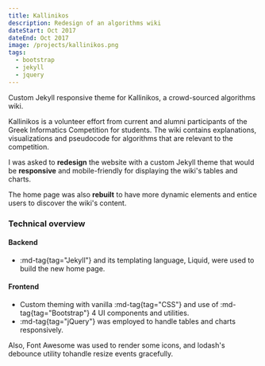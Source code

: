 ```yaml
---
title: Kallinikos
description: Redesign of an algorithms wiki
dateStart: Oct 2017
dateEnd: Oct 2017
image: /projects/kallinikos.png
tags:
  - bootstrap
  - jekyll
  - jquery
---
```


Custom Jekyll responsive theme for Kallinikos, a crowd-sourced algorithms wiki.

<!--more-->

Kallinikos is a volunteer effort from current and alumni participants of the
Greek Informatics Competition for students. The wiki contains explanations,
visualizations and pseudocode for algorithms that are relevant to the
competition.

I was asked to **redesign** the website with a custom Jekyll theme that would be
**responsive** and mobile-friendly for displaying the wiki's tables and charts.

The home page was also **rebuilt** to have more dynamic elements and entice
users to discover the wiki's content.

### Technical overview

#### Backend

* :md-tag{tag="Jekyll"} and its templating language, Liquid, were used to build
the new home page.

#### Frontend

* Custom theming with vanilla :md-tag{tag="CSS"} and use of
:md-tag{tag="Bootstrap"} 4 UI components and utilities.
* :md-tag{tag="jQuery"} was employed to handle tables and charts responsively.

Also, Font Awesome was used to render some icons, and lodash's debounce utility
tohandle resize events gracefully.
